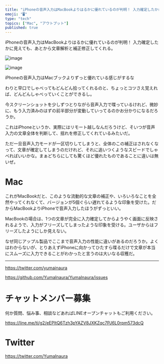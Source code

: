 ```yaml
---
title: "iPhoneの音声入力はMacBookよりはるかに優れているのが判明！ 入力確定したかに見えても、あとから文章解析と補正修正してくれる。"
emoji: "🖥"
type: "tech"
topics: ["Mac", "アウトプット"]
published: true
---
```


iPhoneの音声入力はMacBookよりはるかに優れているのが判明！ 入力確定したかに見えても、あとから文章解析と補正修正してくれる。

![image](https://user-images.githubusercontent.com/13635059/51081638-e38fc100-1737-11e9-9093-9870b5f13903.png)

![image](https://user-images.githubusercontent.com/13635059/51081639-e68ab180-1737-11e9-8a87-d5ef55573aa3.png)

iPhoneの音声入力はMacブックよりずっと優れている感じがするな

わりと早口でしゃべってもどんどん拾ってくれるのと、ちょっとコツさえ覚えれば、どんどんしゃべっていくことができるし。

今スクリーンショットを少しずつとりながら音声入力で喋っているけれど、微妙に、もう入力済みのはずの前半部分が変動していってるのかお分かりになるだろうか。

これはiPhoneというか、実際にはリモート越しなんだろうけど、そいつが音声入力の文章全体を判断して、揺れを修正してくれているみたいだ。

ただ一旦音声入力モードが一区切りしてしまうと、全体のこの補正はされなくなって、文章が確定してしまうのだけれど、それに追いつくようなスピードでしゃべればいいかな。まぁどちらにしても驚くほど優れたものであることに違いは無いぜ。

# Mac

これがMacBookだと、このような流動的な文章の補正や、いろいろなことを全然やってくれなくて、バージョンが5個ぐらい遅れてるような印象を受けた。だからMacBookよりiPhoneで音声入力したほうがずっといい。

MacBookの場合は、1つの文章が完全に入力確定してからようやく画面に反映されるようで、入力がフリーズしてしまったような印象を受ける。ユーザからはフリーズしたようにしか見えない。

なぜ同じアップル製品でここまで音声入力の性能に違いがあるのだろうか。よくはわからないが、とりあえずiPhoneに向かってひたすら喋るだけで文章が本当にスムーズに入力できることがわかったと言うのは大いなる収穫だ。

---

https://twitter.com/yumainaura

https://github.com/YumaInaura/YumaInaura/issues









<!-- Update From Qiita API -->

# チャットメンバー募集


何か質問、悩み事、相談などあればLINEオープンチャットもご利用ください。

https://line.me/ti/g2/eEPltQ6Tzh3pYAZV8JXKZqc7PJ6L0rpm573dcQ





# Twitter


https://twitter.com/YumaInaura


<!-- Update From Qiita API -->


